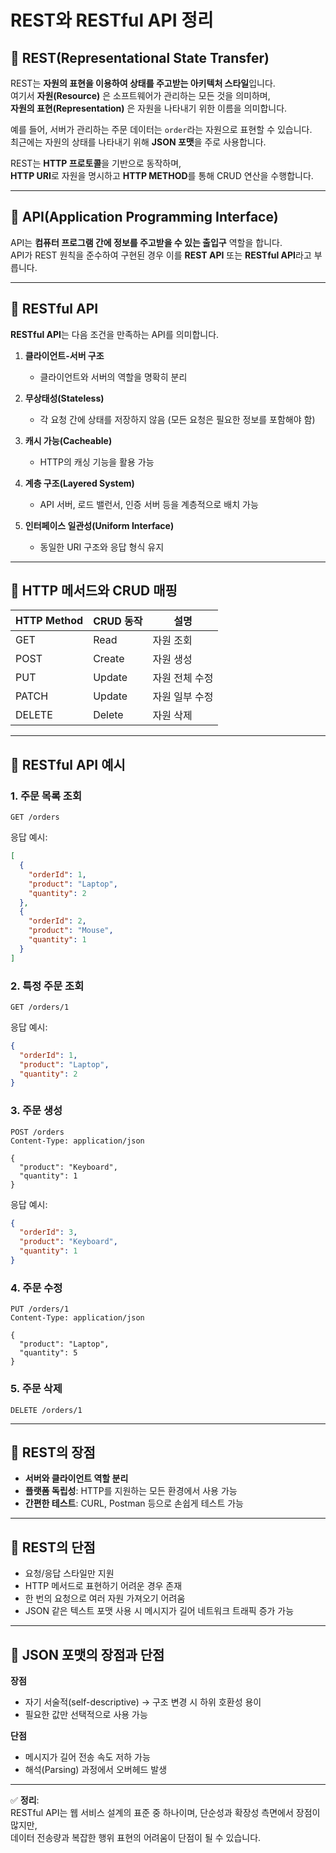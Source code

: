 
# REST와 RESTful API 정리

## 📌 REST(Representational State Transfer)

REST는 **자원의 표현을 이용하여 상태를 주고받는 아키텍처 스타일**입니다.  
여기서 **자원(Resource)** 은 소프트웨어가 관리하는 모든 것을 의미하며,  
**자원의 표현(Representation)** 은 자원을 나타내기 위한 이름을 의미합니다.

예를 들어, 서버가 관리하는 주문 데이터는 `order`라는 자원으로 표현할 수 있습니다.  
최근에는 자원의 상태를 나타내기 위해 **JSON 포맷**을 주로 사용합니다.

REST는 **HTTP 프로토콜**을 기반으로 동작하며,  
**HTTP URI**로 자원을 명시하고 **HTTP METHOD**를 통해 CRUD 연산을 수행합니다.

---

## 📌 API(Application Programming Interface)

API는 **컴퓨터 프로그램 간에 정보를 주고받을 수 있는 출입구** 역할을 합니다.  
API가 REST 원칙을 준수하여 구현된 경우 이를 **REST API** 또는 **RESTful API**라고 부릅니다.

---

## 📌 RESTful API

**RESTful API**는 다음 조건을 만족하는 API를 의미합니다.

1. **클라이언트-서버 구조**  
   - 클라이언트와 서버의 역할을 명확히 분리

2. **무상태성(Stateless)**  
   - 각 요청 간에 상태를 저장하지 않음 (모든 요청은 필요한 정보를 포함해야 함)

3. **캐시 가능(Cacheable)**  
   - HTTP의 캐싱 기능을 활용 가능

4. **계층 구조(Layered System)**  
   - API 서버, 로드 밸런서, 인증 서버 등을 계층적으로 배치 가능

5. **인터페이스 일관성(Uniform Interface)**  
   - 동일한 URI 구조와 응답 형식 유지

---

## 📌 HTTP 메서드와 CRUD 매핑

| HTTP Method | CRUD 동작 | 설명 |
|-------------|-----------|------|
| GET         | Read      | 자원 조회 |
| POST        | Create    | 자원 생성 |
| PUT         | Update    | 자원 전체 수정 |
| PATCH       | Update    | 자원 일부 수정 |
| DELETE      | Delete    | 자원 삭제 |

---

## 📌 RESTful API 예시

### 1. 주문 목록 조회
```http
GET /orders
```
응답 예시:
```json
[
  {
    "orderId": 1,
    "product": "Laptop",
    "quantity": 2
  },
  {
    "orderId": 2,
    "product": "Mouse",
    "quantity": 1
  }
]
```

### 2. 특정 주문 조회
```http
GET /orders/1
```
응답 예시:
```json
{
  "orderId": 1,
  "product": "Laptop",
  "quantity": 2
}
```

### 3. 주문 생성
```http
POST /orders
Content-Type: application/json

{
  "product": "Keyboard",
  "quantity": 1
}
```
응답 예시:
```json
{
  "orderId": 3,
  "product": "Keyboard",
  "quantity": 1
}
```

### 4. 주문 수정
```http
PUT /orders/1
Content-Type: application/json

{
  "product": "Laptop",
  "quantity": 5
}
```

### 5. 주문 삭제
```http
DELETE /orders/1
```

---

## 📌 REST의 장점

- **서버와 클라이언트 역할 분리**
- **플랫폼 독립성**: HTTP를 지원하는 모든 환경에서 사용 가능
- **간편한 테스트**: CURL, Postman 등으로 손쉽게 테스트 가능

---

## 📌 REST의 단점

- 요청/응답 스타일만 지원
- HTTP 메서드로 표현하기 어려운 경우 존재
- 한 번의 요청으로 여러 자원 가져오기 어려움
- JSON 같은 텍스트 포맷 사용 시 메시지가 길어 네트워크 트래픽 증가 가능

---

## 📌 JSON 포맷의 장점과 단점

**장점**
- 자기 서술적(self-descriptive) → 구조 변경 시 하위 호환성 용이
- 필요한 값만 선택적으로 사용 가능

**단점**
- 메시지가 길어 전송 속도 저하 가능
- 해석(Parsing) 과정에서 오버헤드 발생

---

✅ **정리**:  
RESTful API는 웹 서비스 설계의 표준 중 하나이며, 단순성과 확장성 측면에서 장점이 많지만,  
데이터 전송량과 복잡한 행위 표현의 어려움이 단점이 될 수 있습니다.
